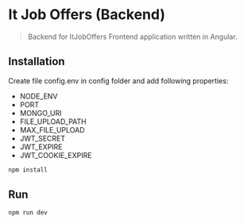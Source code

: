 # It Job Offers (Backend)

> Backend for ItJobOffers Frontend application written in Angular.

## Installation

Create file config.env in config folder and add following properties:

- NODE_ENV
- PORT
- MONGO_URI
- FILE_UPLOAD_PATH
- MAX_FILE_UPLOAD
- JWT_SECRET
- JWT_EXPIRE
- JWT_COOKIE_EXPIRE

```bash
npm install
```

## Run

```bash
npm run dev
```
